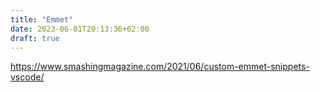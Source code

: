 ```yaml
---
title: "Emmet"
date: 2023-06-01T20:13:36+02:00
draft: true
---
```


https://www.smashingmagazine.com/2021/06/custom-emmet-snippets-vscode/